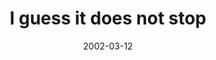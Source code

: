 ---
layout: base.njk
title : 'I guess it does not stop' 
view_title : 'I guess it does not stop' 
year : '2002' 
date : '2002-03-12' 
img_file : '/drawing/iguessitdoesnotstop.png' 
html_file : 'iguessitdoesnotstop' 
next_html : 'everythingyouknow.html' 
year_order : '42' 
permalink : "title/{{html_file}}.html"
---